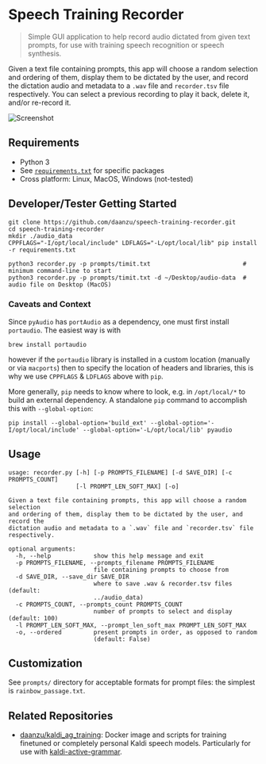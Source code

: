 # Speech Training Recorder

> Simple GUI application to help record audio dictated from given text
prompts, for use with training speech recognition or speech synthesis.

Given a text file containing prompts, this app will choose a random selection
and ordering of them, display them to be dictated by the user, and record the
dictation audio and metadata to a `.wav` file and `recorder.tsv` file
respectively. You can select a previous recording to play it back, delete it,
and/or re-record it.

![Screenshot](.github/screenshot.png)

## Requirements

* Python 3
* See [`requirements.txt`](requirements.txt) for specific packages
* Cross platform: Linux, MacOS, Windows (not-tested)

## Developer/Tester Getting Started

```
git clone https://github.com/daanzu/speech-training-recorder.git
cd speech-training-recorder
mkdir ./audio_data
CPPFLAGS="-I/opt/local/include" LDFLAGS="-L/opt/local/lib" pip install -r requirements.txt

python3 recorder.py -p prompts/timit.txt                          # minimum command-line to start
python3 recorder.py -p prompts/timit.txt -d ~/Desktop/audio-data  # audio file on Desktop (MacOS)
```

### Caveats and Context
Since `pyAudio` has `portAudio` as a dependency, one must first install `portaudio`.
The easiest way is with
```
brew install portaudio
```
however if the `portaudio` library is installed in a custom location (manually or via `macports`) then to specify the 
location of headers and libraries, this is why we use `CPPFLAGS` & `LDFLAGS` above with `pip`. 

More generally, `pip` needs to know where to look, e.g. in `/opt/local/*` to build an external dependency. A standalone 
`pip` command to accomplish this with `--global-option`:
```
pip install --global-option='build_ext' --global-option='-I/opt/local/include' --global-option='-L/opt/local/lib' pyaudio
```

## Usage
```
usage: recorder.py [-h] [-p PROMPTS_FILENAME] [-d SAVE_DIR] [-c PROMPTS_COUNT]
                   [-l PROMPT_LEN_SOFT_MAX] [-o]

Given a text file containing prompts, this app will choose a random selection
and ordering of them, display them to be dictated by the user, and record the
dictation audio and metadata to a `.wav` file and `recorder.tsv` file
respectively.

optional arguments:
  -h, --help            show this help message and exit
  -p PROMPTS_FILENAME, --prompts_filename PROMPTS_FILENAME
                        file containing prompts to choose from
  -d SAVE_DIR, --save_dir SAVE_DIR
                        where to save .wav & recorder.tsv files (default:
                        ../audio_data)
  -c PROMPTS_COUNT, --prompts_count PROMPTS_COUNT
                        number of prompts to select and display (default: 100)
  -l PROMPT_LEN_SOFT_MAX, --prompt_len_soft_max PROMPT_LEN_SOFT_MAX
  -o, --ordered         present prompts in order, as opposed to random
                        (default: False)
```

## Customization

See `prompts/` directory for acceptable formats for prompt files: the simplest is `rainbow_passage.txt`.

## Related Repositories

* [daanzu/kaldi_ag_training](https://github.com/daanzu/kaldi_ag_training): Docker image and scripts for training finetuned or completely personal Kaldi speech models. Particularly for use with [kaldi-active-grammar](https://github.com/daanzu/kaldi-active-grammar).

